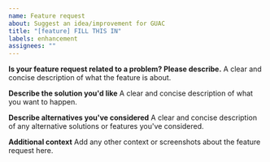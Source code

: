 ```yaml
---
name: Feature request
about: Suggest an idea/improvement for GUAC
title: "[feature] FILL THIS IN"
labels: enhancement
assignees: ""
---
```


**Is your feature request related to a problem? Please describe.**
A clear and concise description of what the feature is about.

**Describe the solution you'd like**
A clear and concise description of what you want to happen.

**Describe alternatives you've considered**
A clear and concise description of any alternative solutions or features you've considered.

**Additional context**
Add any other context or screenshots about the feature request here.
